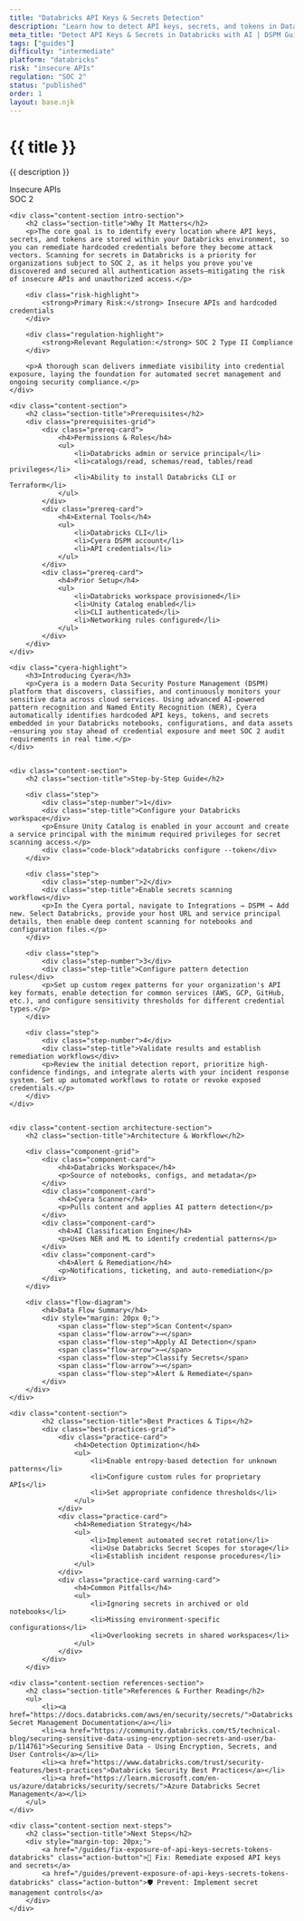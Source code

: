 ```yaml
---
title: "Databricks API Keys & Secrets Detection"
description: "Learn how to detect API keys, secrets, and tokens in Databricks environments. Follow step-by-step guidance for SOC 2 compliance."
meta_title: "Detect API Keys & Secrets in Databricks with AI | DSPM Guide"
tags: ["guides"]
difficulty: "intermediate"
platform: "databricks"
risk: "insecure APIs"
regulation: "SOC 2"
status: "published"
order: 1
layout: base.njk
---
```


<div class="container">
    <div class="header">
        <h1>{{ title }}</h1>
        <p>{{ description }}</p>
        <div class="badge">Insecure APIs</div>
        <div class="badge regulation">SOC 2</div>
    </div>

    <div class="content-section intro-section">
        <h2 class="section-title">Why It Matters</h2>
        <p>The core goal is to identify every location where API keys, secrets, and tokens are stored within your Databricks environment, so you can remediate hardcoded credentials before they become attack vectors. Scanning for secrets in Databricks is a priority for organizations subject to SOC 2, as it helps you prove you've discovered and secured all authentication assets—mitigating the risk of insecure APIs and unauthorized access.</p>
        
        <div class="risk-highlight">
            <strong>Primary Risk:</strong> Insecure APIs and hardcoded credentials
        </div>
        
        <div class="regulation-highlight">
            <strong>Relevant Regulation:</strong> SOC 2 Type II Compliance
        </div>
        
        <p>A thorough scan delivers immediate visibility into credential exposure, laying the foundation for automated secret management and ongoing security compliance.</p>
    </div>

    <div class="content-section">
        <h2 class="section-title">Prerequisites</h2>
        <div class="prerequisites-grid">
            <div class="prereq-card">
                <h4>Permissions & Roles</h4>
                <ul>
                    <li>Databricks admin or service principal</li>
                    <li>catalogs/read, schemas/read, tables/read privileges</li>
                    <li>Ability to install Databricks CLI or Terraform</li>
                </ul>
            </div>
            <div class="prereq-card">
                <h4>External Tools</h4>
                <ul>
                    <li>Databricks CLI</li>
                    <li>Cyera DSPM account</li>
                    <li>API credentials</li>
                </ul>
            </div>
            <div class="prereq-card">
                <h4>Prior Setup</h4>
                <ul>
                    <li>Databricks workspace provisioned</li>
                    <li>Unity Catalog enabled</li>
                    <li>CLI authenticated</li>
                    <li>Networking rules configured</li>
                </ul>
            </div>
        </div>
    </div>
	
    <div class="cyera-highlight">
        <h3>Introducing Cyera</h3>
        <p>Cyera is a modern Data Security Posture Management (DSPM) platform that discovers, classifies, and continuously monitors your sensitive data across cloud services. Using advanced AI-powered pattern recognition and Named Entity Recognition (NER), Cyera automatically identifies hardcoded API keys, tokens, and secrets embedded in your Databricks notebooks, configurations, and data assets—ensuring you stay ahead of credential exposure and meet SOC 2 audit requirements in real time.</p>
    </div>
	

    <div class="content-section">
        <h2 class="section-title">Step-by-Step Guide</h2>
        
        <div class="step">
            <div class="step-number">1</div>
            <div class="step-title">Configure your Databricks workspace</div>
            <p>Ensure Unity Catalog is enabled in your account and create a service principal with the minimum required privileges for secret scanning access.</p>
            <div class="code-block">databricks configure --token</div>
        </div>

        <div class="step">
            <div class="step-number">2</div>
            <div class="step-title">Enable secrets scanning workflows</div>
            <p>In the Cyera portal, navigate to Integrations → DSPM → Add new. Select Databricks, provide your host URL and service principal details, then enable deep content scanning for notebooks and configuration files.</p>
        </div>

        <div class="step">
            <div class="step-number">3</div>
            <div class="step-title">Configure pattern detection rules</div>
            <p>Set up custom regex patterns for your organization's API key formats, enable detection for common services (AWS, GCP, GitHub, etc.), and configure sensitivity thresholds for different credential types.</p>
        </div>

        <div class="step">
            <div class="step-number">4</div>
            <div class="step-title">Validate results and establish remediation workflows</div>
            <p>Review the initial detection report, prioritize high-confidence findings, and integrate alerts with your incident response system. Set up automated workflows to rotate or revoke exposed credentials.</p>
        </div>
    </div>


    <div class="content-section architecture-section">
        <h2 class="section-title">Architecture & Workflow</h2>
        
        <div class="component-grid">
            <div class="component-card">
                <h4>Databricks Workspace</h4>
                <p>Source of notebooks, configs, and metadata</p>
            </div>
            <div class="component-card">
                <h4>Cyera Scanner</h4>
                <p>Pulls content and applies AI pattern detection</p>
            </div>
            <div class="component-card">
                <h4>AI Classification Engine</h4>
                <p>Uses NER and ML to identify credential patterns</p>
            </div>
            <div class="component-card">
                <h4>Alert & Remediation</h4>
                <p>Notifications, ticketing, and auto-remediation</p>
            </div>
        </div>

        <div class="flow-diagram">
            <h4>Data Flow Summary</h4>
            <div style="margin: 20px 0;">
                <span class="flow-step">Scan Content</span>
                <span class="flow-arrow">→</span>
                <span class="flow-step">Apply AI Detection</span>
                <span class="flow-arrow">→</span>
                <span class="flow-step">Classify Secrets</span>
                <span class="flow-arrow">→</span>
                <span class="flow-step">Alert & Remediate</span>
            </div>
        </div>
    </div>

	<div class="content-section">
	        <h2 class="section-title">Best Practices & Tips</h2>
	        <div class="best-practices-grid">
	            <div class="practice-card">
	                <h4>Detection Optimization</h4>
	                <ul>
	                    <li>Enable entropy-based detection for unknown patterns</li>
	                    <li>Configure custom rules for proprietary APIs</li>
	                    <li>Set appropriate confidence thresholds</li>
	                </ul>
	            </div>
	            <div class="practice-card">
	                <h4>Remediation Strategy</h4>
	                <ul>
	                    <li>Implement automated secret rotation</li>
	                    <li>Use Databricks Secret Scopes for storage</li>
	                    <li>Establish incident response procedures</li>
	                </ul>
	            </div>
	            <div class="practice-card warning-card">
	                <h4>Common Pitfalls</h4>
	                <ul>
	                    <li>Ignoring secrets in archived or old notebooks</li>
	                    <li>Missing environment-specific configurations</li>
	                    <li>Overlooking secrets in shared workspaces</li>
	                </ul>
	            </div>
	        </div>
	    </div>

    <div class="content-section references-section">
        <h2 class="section-title">References & Further Reading</h2>
        <ul>
            <li><a href="https://docs.databricks.com/aws/en/security/secrets/">Databricks Secret Management Documentation</a></li>
            <li><a href="https://community.databricks.com/t5/technical-blog/securing-sensitive-data-using-encryption-secrets-and-user/ba-p/114761">Securing Sensitive Data - Using Encryption, Secrets, and User Controls</a></li>
            <li><a href="https://www.databricks.com/trust/security-features/best-practices">Databricks Security Best Practices</a></li>
            <li><a href="https://learn.microsoft.com/en-us/azure/databricks/security/secrets/">Azure Databricks Secret Management</a></li>
        </ul>
    </div>

    <div class="content-section next-steps">
        <h2 class="section-title">Next Steps</h2>
        <div style="margin-top: 20px;">
            <a href="/guides/fix-exposure-of-api-keys-secrets-tokens-databricks" class="action-button">🔧 Fix: Remediate exposed API keys and secrets</a>
            <a href="/guides/prevent-exposure-of-api-keys-secrets-tokens-databricks" class="action-button">🛡️ Prevent: Implement secret management controls</a>
        </div>
    </div>
</div>